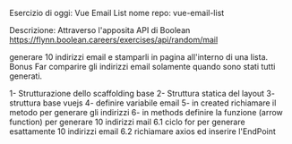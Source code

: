 Esercizio di oggi: Vue Email List
nome repo: vue-email-list


Descrizione:
Attraverso l'apposita API di Boolean
https://flynn.boolean.careers/exercises/api/random/mail


generare 10 indirizzi email e stamparli in pagina all'interno di una lista.
Bonus
Far comparire gli indirizzi email solamente quando sono stati tutti generati.

<!-- CODICE -->

1- Strutturazione dello scaffolding base
2- Struttura statica del layout
3- struttura base vuejs
4- definire variabile email 
5- in created richiamare il metodo per generare gli indirizzi
6- in methods definire la funzione (arrow function) per generare 10 indirizzi mail
    6.1 ciclo for per generare esattamente 10 indirizzi email
    6.2 richiamare axios ed inserire l'EndPoint